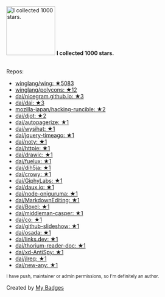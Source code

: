 <img src="https://my-badges.github.io/my-badges/stars-1000.png" alt="I collected 1000 stars." title="I collected 1000 stars." width="128">
<strong>I collected 1000 stars.</strong>
<br><br>

Repos:

* <a href="https://github.com/winglang/wing">winglang/wing: ★5083</a>
* <a href="https://github.com/winglang/polycons">winglang/polycons: ★12</a>
* <a href="https://github.com/dai/nicegram.github.io">dai/nicegram.github.io: ★3</a>
* <a href="https://github.com/dai/dai">dai/dai: ★3</a>
* <a href="https://github.com/mozilla-japan/hacking-runcible">mozilla-japan/hacking-runcible: ★2</a>
* <a href="https://github.com/dai/djot">dai/djot: ★2</a>
* <a href="https://github.com/dai/autopagerize">dai/autopagerize: ★1</a>
* <a href="https://github.com/dai/wysihat">dai/wysihat: ★1</a>
* <a href="https://github.com/dai/jquery-timeago">dai/jquery-timeago: ★1</a>
* <a href="https://github.com/dai/noty">dai/noty: ★1</a>
* <a href="https://github.com/dai/httpie">dai/httpie: ★1</a>
* <a href="https://github.com/dai/drawic">dai/drawic: ★1</a>
* <a href="https://github.com/dai/fuelux">dai/fuelux: ★1</a>
* <a href="https://github.com/dai/dih5ja">dai/dih5ja: ★1</a>
* <a href="https://github.com/dai/crowy">dai/crowy: ★1</a>
* <a href="https://github.com/dai/GiphyLabs">dai/GiphyLabs: ★1</a>
* <a href="https://github.com/dai/daux.io">dai/daux.io: ★1</a>
* <a href="https://github.com/dai/node-oniguruma">dai/node-oniguruma: ★1</a>
* <a href="https://github.com/dai/MarkdownEditing">dai/MarkdownEditing: ★1</a>
* <a href="https://github.com/dai/Boxel">dai/Boxel: ★1</a>
* <a href="https://github.com/dai/middleman-casper">dai/middleman-casper: ★1</a>
* <a href="https://github.com/dai/co">dai/co: ★1</a>
* <a href="https://github.com/dai/github-slideshow">dai/github-slideshow: ★1</a>
* <a href="https://github.com/dai/osada">dai/osada: ★1</a>
* <a href="https://github.com/dai/links.dev">dai/links.dev: ★1</a>
* <a href="https://github.com/dai/thorium-reader-doc">dai/thorium-reader-doc: ★1</a>
* <a href="https://github.com/dai/xd-AntiSpy">dai/xd-AntiSpy: ★1</a>
* <a href="https://github.com/dai/jlreq">dai/jlreq: ★1</a>
* <a href="https://github.com/dai/new-any">dai/new-any: ★1</a>

<sup>I have push, maintainer or admin permissions, so I'm definitely an author.<sup>



Created by <a href="https://github.com/my-badges/my-badges">My Badges</a>